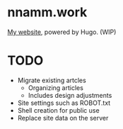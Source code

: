 # nnamm.work

[My website](https://nnamm.work), powered by Hugo. (WIP)

# TODO

- Migrate existing artcles
	- Organizing articles
	- Includes design adjustments
- Site settings such as ROBOT.txt
- Shell creation for public use
- Replace site data on the server
